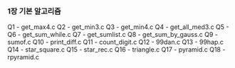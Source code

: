 ### 1장 기본 알고리즘

Q1 - get_max4.c
Q2 - get_min3.c
Q3 - get_min4.c
Q4 - get_all_med3.c
Q5 - 
Q6 - get_sum_while.c
Q7 - get_sumlist.c
Q8 - get_sum_by_gauss.c
Q9 - sumof.c
Q10 - print_diff.c
Q11 - count_digit.c
Q12 - 99dan.c
Q13 - 99hap.c
Q14 - star_square.c
Q15 - star_rec.c
Q16 - triangle.c
Q17 - pyramid.c
Q18 - rpyramid.c
